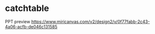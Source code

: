 # catchtable

PPT preview https://www.miricanvas.com/v2/design2/v/0f77fabb-2c43-4a06-acfb-de046c131585
